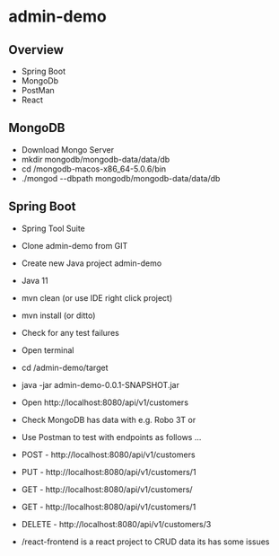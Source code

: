 # admin-demo

## Overview

- Spring Boot 
- MongoDb
- PostMan
- React

## MongoDB

- Download Mongo Server
- mkdir mongodb/mongodb-data/data/db
- cd <path>/mongodb-macos-x86_64-5.0.6/bin
- ./mongod --dbpath mongodb/mongodb-data/data/db

## Spring Boot

- Spring Tool Suite
- Clone admin-demo from GIT
- Create new Java project admin-demo
- Java 11
- mvn clean (or use IDE right click project) 
- mvn install (or ditto)
- Check for any test failures
- Open terminal
- cd <path>/admin-demo/target
- java -jar admin-demo-0.0.1-SNAPSHOT.jar
- Open http://localhost:8080/api/v1/customers
- Check MongoDB has data with e.g. Robo 3T or

- Use Postman to test with endpoints as follows ...
  
- POST - http://localhost:8080/api/v1/customers
- PUT - http://localhost:8080/api/v1/customers/1
- GET - http://localhost:8080/api/v1/customers/
- GET - http://localhost:8080/api/v1/customers/1
- DELETE - http://localhost:8080/api/v1/customers/3
  
- /react-frontend is a react project to CRUD data its has some issues



